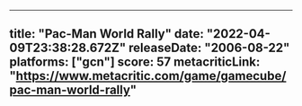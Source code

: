 
---
title: "Pac-Man World Rally"
date: "2022-04-09T23:38:28.672Z"
releaseDate: "2006-08-22"
platforms: ["gcn"]
score: 57
metacriticLink: "https://www.metacritic.com/game/gamecube/pac-man-world-rally"
---

